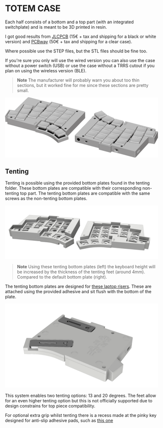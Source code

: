 # TOTEM CASE

Each half consists of a bottom and a top part (with an integrated switchplate) and is meant to be 3D printed in resin. 

I got good results from [JLCPCB](https://cart.jlcpcb.com/quote) (15€ + tax and shipping for a black or white version) and [PCBway](https://www.pcbway.com/rapid-prototyping/manufacture/?type=2&reffercode=TOP) (50€ + tax and shipping for a clear case).

Where possible use the STEP files, but the STL files should be fine too.

If you're sure you only will use the wired version you can also use the case without a power switch (USB) or use the case without a TRRS cutout if you plan on using the wireless version (BLE).

> **Note**
> The manufacturer will probably warn you about too thin sections, but it worked fine for me since these sections are pretty small.


![TOTEM case](/docs/images/TOTEM_case.png)

## Tenting

Tenting is possible using the provided bottom plates found in the tenting folder. These bottom plates are compatible with their corresponding non-tenting top part. The tenting bottom plates are compatible with the same screws as the non-tenting bottom plates.



![TOTEM tenting height comparison](/docs/images/TOTEM_case_height_comparison.png)
> **Note**
>Using these tenting bottom plates (left) the keyboard height will be increased by the thickness of the tenting feet (around 4mm). Compared to the default bottom plate (right).


The tenting bottom plates are designed for [these laptop risers](https://aliexpress.com/item/1005005605228469.html).
These are attached using the provided adhesive and sit flush with the bottom of the plate.

![TOTEM tenting bottom](/docs/images/TOTEM_case_tenting_bottom.png)

This system enables two tenting options: 13 and 20 degrees.
The feet allow for an even higher tenting option but this is not officially supported due to design constrains for top piece compatibility.

For optional extra grip whilst tenting there is a recess made at the pinky key designed for anti-slip adhesive pads, such as [this one](https://aliexpress.com/item/1005005377684110.html)
